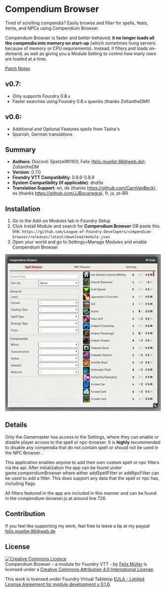 # Compendium Browser
Tired of scrolling compendia? Easily browse and filter for spells, feats, items, and NPCs using Compendium Browser.

Compendium Browser is faster and better-behaved; **it no longer loads all the compendia into memory on start-up** (which sometimes hung servers because of memory or CPU requirements). Instead, it filters and loads on-demand, as well as giving you a Module Setting to control how many rows are loaded at a time.

[Patch Notes](https://raw.githubusercontent.com/League-of-Foundry-Developers/compendium-browser/master/Patchnotes.md)
## v0.7:
- Only supports Foundry 0.8.x
- Faster searches using Foundry 0.8.x queries (thanks ZoltantheDM!)
## v0.6: 
- Additional and Optional Features spells from Tasha's
- Spanish, German translations
## Summary
* **Authors**: Discord: Spetzel#0103; Felix (felix.mueller.86@web.de); ZoltantheDM
* **Version**: 0.7.0
* **Foundry VTT Compatibility**: 0.8.6-0.8.9
* **System Compatibility (If applicable)**: dnd5e
* **Translation Support**: en, de (thanks https://github.com/CarnVanBeck), es (thanks https://github.com/JJBocanegra), fr, ja, pt-BR

## Installation
1. Go to the Add-on Modules tab in Foundry Setup
2. Click Install Module and search for **Compendium Browser** OR paste this link: `https://github.com/League-of-Foundry-Developers/compendium-browser/releases/latest/download/module.json`
3. Open your world and go to Settings>Manage Modules and enable Compendium Browser

![example](preview.jpg)

## Details
Only the Gamemaster has access to the Settings, where they can enable or disable player access to the spell or npc-browser. It is **highly** recommended to disable any compendia that do not contain spell or should not be used in the NPC Browser. .

This application enables anyone to add their own custom spell or npc filters via the api. After initialization the app can be found under game.compendiumBrowser where either addSpellFilter or addNpcFilter can be used to add a filter. This does support any data that the spell or npc has, including flags.

All filters featured in the app are included in this manner and can be found in the compendium-browser.js at around line 726.

## Contribution
If you feel like supporting my work, feel free to leave a tip at my paypal felix.mueller.86@web.de

## License
<a rel="license" href="http://creativecommons.org/licenses/by/4.0/"><img alt="Creative Commons Licence" style="border-width:0" src="https://i.creativecommons.org/l/by/4.0/88x31.png" /></a><br /><span xmlns:dct="http://purl.org/dc/terms/" property="dct:title">Compendium Browser - a module for Foundry VTT -</span> by <a xmlns:cc="http://creativecommons.org/ns#" href="https://github.com/syl3r86?tab=repositories" property="cc:attributionName" rel="cc:attributionURL">Felix Müller</a> is licensed under a <a rel="license" href="http://creativecommons.org/licenses/by/4.0/">Creative Commons Attribution 4.0 International License</a>.

This work is licensed under Foundry Virtual Tabletop [EULA - Limited License Agreement for module development v 0.1.6](http://foundryvtt.com/pages/license.html).
